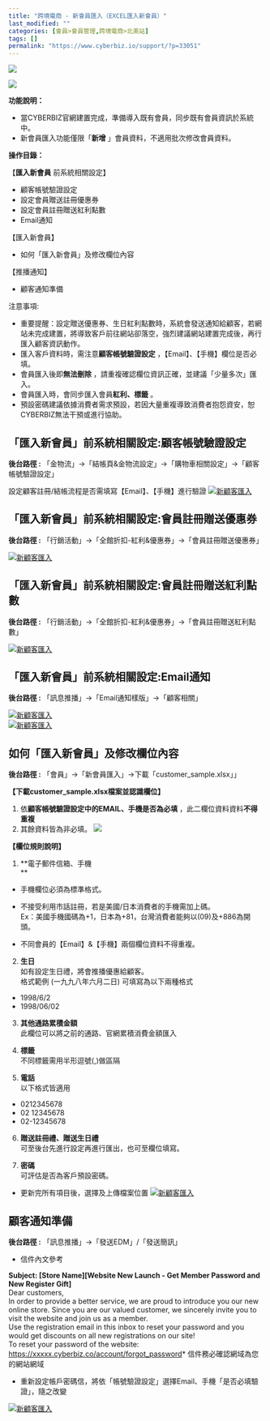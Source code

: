 ```yaml
---
title: "跨境電商 - 新會員匯入（EXCEL匯入新會員）"
last_modified: ""
categories: [會員>會員管理,跨境電商>北美站]
tags: []
permalink: "https://www.cyberbiz.io/support/?p=33051"
---
```


![](https://www.cyberbiz.io/support/wp-content/uploads/適用站別.png)

[![](https://www.cyberbiz.io/support/wp-content/uploads/北美站.png)](https://www.cyberbiz.io/support/?page_id=9206)

**功能說明：**  

* 當CYBERBIZ官網建置完成，準備導入既有會員，同步既有會員資訊於系統中。
* 新會員匯入功能僅限「**新增** 」會員資料，不適用批次修改會員資料。

**操作目錄：**

【**匯入新會員** 前系統相關設定】  

* 顧客帳號驗證設定
* 設定會員贈送註冊優惠券
* 設定會員註冊贈送紅利點數
* Email通知

【匯入新會員】  

* 如何「匯入新會員」及修改欄位內容

【推播通知】  

* 顧客通知準備

注意事項:  

* 重要提醒：設定贈送優惠券、生日紅利點數時，系統會發送通知給顧客，若網站未完成建置，將導致客戶前往網站卻落空，強烈建議網站建置完成後，再行匯入顧客資訊動作。
* 匯入客戶資料時，需注意**顧客帳號驗證設定** ，【Email】、【手機】欄位是否必填。
* 會員匯入後即**無法刪除** ，請重複確認欄位資訊正確，並建議「少量多次」匯入。
* 會員匯入時，會同步匯入會員**紅利、標籤** 。
* 預設密碼建議依據消費者需求預設，若因大量重複導致消費者抱怨資安，恕CYBERBIZ無法干預或進行協助。

## 「匯入新會員」前系統相關設定:顧客帳號驗證設定

**後台路徑 :** 「金物流」→「結帳頁&金物流設定」→「購物車相關設定」→「顧客帳號驗證設定」

設定顧客註冊/結帳流程是否需填寫【Email】、【手機】進行驗證 [![新顧客匯入](https://www.cyberbiz.io/support/wp-content/uploads/匯入顧客資料01.png)](https://www.cyberbiz.io/support/wp-content/uploads/匯入顧客資料01.png)  

## 「匯入新會員」前系統相關設定:會員註冊贈送優惠券


**後台路徑 :** 「行銷活動」→「全館折扣-紅利&優惠券」→「會員註冊贈送優惠券」  

[![新顧客匯入](https://www.cyberbiz.io/support/wp-content/uploads/匯入顧客資料02.png)](https://www.cyberbiz.io/support/wp-content/uploads/匯入顧客資料02.png)  


## 「匯入新會員」前系統相關設定:會員註冊贈送紅利點數


**後台路徑 :** 「行銷活動」→「全館折扣-紅利&優惠券」→「會員註冊贈送紅利點數」  

[![新顧客匯入](https://www.cyberbiz.io/support/wp-content/uploads/匯入顧客資料03.png)](https://www.cyberbiz.io/support/wp-content/uploads/匯入顧客資料03.png)  

## 「匯入新會員」前系統相關設定:Email通知

**後台路徑 :** 「訊息推播」→「Email通知樣版」→「顧客相關」  

[![新顧客匯入](https://www.cyberbiz.io/support/wp-content/uploads/匯入顧客資料04.png)](https://www.cyberbiz.io/support/wp-content/uploads/匯入顧客資料04.png)  
[![新顧客匯入](https://www.cyberbiz.io/support/wp-content/uploads/匯入顧客資料05.png)](https://www.cyberbiz.io/support/wp-content/uploads/匯入顧客資料05.png)  


## 如何「匯入新會員」及修改欄位內容

**後台路徑 :** 「會員」→「新會員匯入」→下載「customer_sample.xlsx」」

**【下載customer_sample.xlsx檔案並認識欄位】**

1. 依**顧客帳號驗證設定中的EMAIL、手機是否為必填** ，此二欄位資料資料**不得重複**
2. 其餘資料皆為非必填。
[![](https://www.cyberbiz.io/support/wp-content/uploads/匯入顧客資料06.png)](https://www.cyberbiz.io/support/wp-content/uploads/匯入顧客資料06.png)  

**【欄位規則說明】**

1. **電子郵件信箱、手機  
**

* 手機欄位必須為標準格式。  

* 不接受利用市話註冊，若是美國/日本消費者的手機需加上碼。  
Ex：美國手機國碼為+1，日本為+81，台灣消費者能夠以(09)及+886為開頭。  

* 不同會員的【Email】&【手機】兩個欄位資料不得重複。  


2. **生日**  
如有設定生日禮，將會推播優惠給顧客。  
格式範例 (一九九八年六月二日) 可填寫為以下兩種格式  

* 1998/6/2
* 1998/06/02


3. **其他通路累積金額**  
此欄位可以將之前的通路、官網累積消費金額匯入  


4. **標籤**  
不同標籤需用半形逗號(,)做區隔  


5. **電話**  
以下格式皆適用  

* 0212345678
* 02 12345678
* 02-12345678


6. **贈送註冊禮、贈送生日禮**  
可至後台先進行設定再進行匯出，也可至欄位填寫。  


7. **密碼**  
可評估是否為客戶預設密碼。  

* 更新完所有項目後，選擇及上傳檔案位置
[![新顧客匯入](https://www.cyberbiz.io/support/wp-content/uploads/匯入顧客資料07.png)](https://www.cyberbiz.io/support/wp-content/uploads/匯入顧客資料07.png)  

## 顧客通知準備

**後台路徑 :** 「訊息推播」→「發送EDM」/「發送簡訊」  


* 信件內文參考

****Subject:** [Store Name][Website New Launch - Get Member Password and New
Register Gift]**  
Dear customers,  
In order to provide a better service, we are proud to introduce you our new
online store. Since you are our valued customer, we sincerely invite you to
visit the website and join us as a member.  
Use the registration email in this inbox to reset your password and you would
get discounts on all new registrations on our site!  
To reset your password of the website:
https://xxxxx.cyberbiz.co/account/forgot_password* 信件務必確認網域為您的網站網域
* 重新設定帳戶密碼信，將依「帳號驗證設定」選擇Email、手機「是否必填驗證」，隨之改變

[![新顧客匯入](https://www.cyberbiz.io/support/wp-content/uploads/匯入顧客資料08-1.png)](https://www.cyberbiz.io/support/wp-content/uploads/匯入顧客資料08-1.png)  

